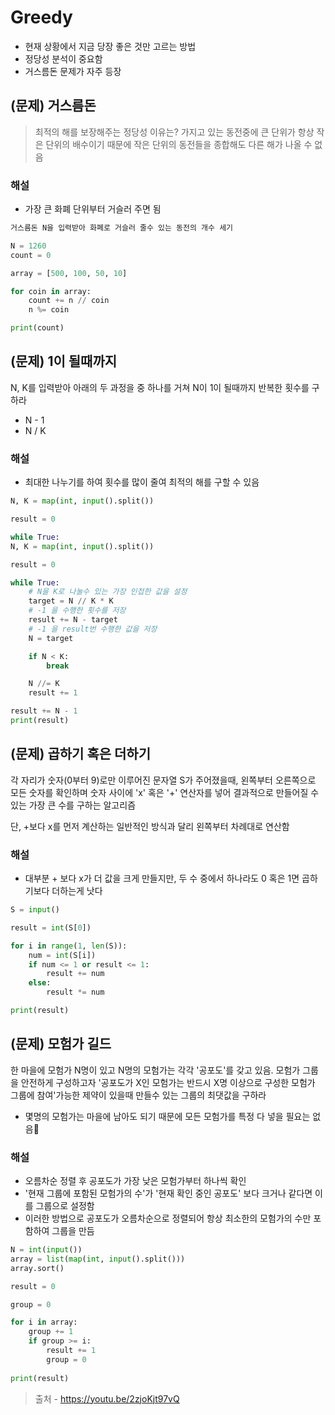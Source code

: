 # Greedy

- 현재 상황에서 지금 당장 좋은 것만 고르는 방법
- 정당성 분석이 중요함
- 거스름돈 문제가 자주 등장

## (문제) 거스름돈

> 최적의 해를 보장해주는 정당성 이유는?
> 가지고 있는 동전중에 큰 단위가 항상 작은 단위의 배수이기 때문에 작은 단위의 동전들을 종합해도 다른 해가 나올 수 없음

### 해설

- 가장 큰 화폐 단위부터 거슬러 주면 됨

```python
거스름돈 N을 입력받아 화폐로 거슬러 줄수 있는 동전의 개수 세기

N = 1260
count = 0

array = [500, 100, 50, 10]

for coin in array:
    count += n // coin
    n %= coin

print(count)
```

## (문제) 1이 될때까지

N, K를 입력받아 아래의 두 과정을 중 하나를 거쳐 N이 1이 될때까지 반복한 횟수를 구하라
- N - 1
- N / K

### 해설

- 최대한 나누기를 하여 횟수를 많이 줄여 최적의 해를 구할 수 있음

```python
N, K = map(int, input().split())

result = 0

while True:
N, K = map(int, input().split())

result = 0

while True:
    # N을 K로 나눌수 있는 가장 인접한 값을 설정
    target = N // K * K 
    # -1 을 수행한 횟수를 저장
    result += N - target
    # -1 을 result번 수행한 값을 저장
    N = target

    if N < K:
        break

    N //= K
    result += 1

result += N - 1
print(result)
```

## (문제) 곱하기 혹은 더하기

각 자리가 숫자(0부터 9)로만 이루어진 문자열 S가 주어졌을때, 왼쪽부터 오른쪽으로 모든 숫자를 확인하며 숫자 사이에 'x' 혹은 '+' 연산자를 넣어 결과적으로 만들어질 수 있는 가장 큰 수를 구하는 알고리즘

단, +보다 x를 먼저 계산하는 일반적인 방식과 달리 왼쪽부터 차례대로 연산함

### 해설

- 대부분 + 보다 x가 더 값을 크게 만들지만, 두 수 중에서 하나라도 0 혹은 1면 곱하기보다 더하는게 낫다

```python
S = input()

result = int(S[0])

for i in range(1, len(S)):
    num = int(S[i])
    if num <= 1 or result <= 1:
        result += num
    else:
        result *= num

print(result)
```

## (문제) 모험가 길드

한 마을에 모험가 N명이 있고 N명의 모험가는 각각 '공포도'를 갖고 있음. 모험가 그룹을 안전하게 구성하고자 '공포도가 X인 모험가는 반드시 X명 이상으로 구성한 모험가 그룹에 참여'가능한 제약이 있을때 만들수 있는 그룹의 최댓값을 구하라

- 몇명의 모험가는 마을에 남아도 되기 때문에 모든 모험가를 특정 다 넣을 필요는 없음

### 해설

- 오름차순 정렬 후 공포도가 가장 낮은 모험가부터 하나씩 확인
- '현재 그룹에 포함된 모험가의 수'가 '현재 확인 중인 공포도' 보다 크거나 같다면 이를 그룹으로 설정함 
- 이러한 방법으로 공포도가 오름차순으로 정렬되어 항상 최소한의 모험가의 수만 포함하여 그룹을 만듬

```python
N = int(input())
array = list(map(int, input().split()))
array.sort()

result = 0

group = 0

for i in array:
    group += 1
    if group >= i:
        result += 1
        group = 0
    
print(result)
```

> 출처 - https://youtu.be/2zjoKjt97vQ
